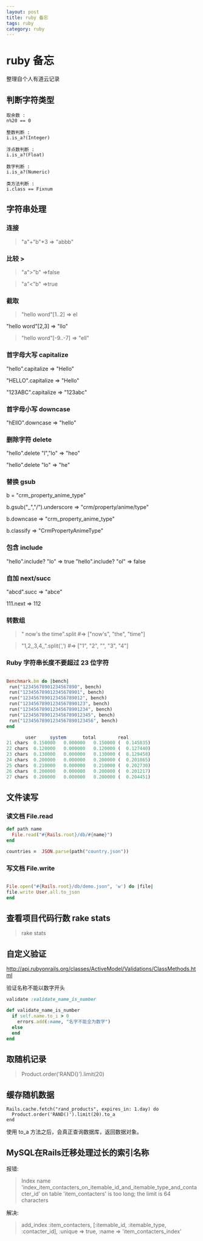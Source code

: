```yaml
---
layout: post
title: ruby 备忘
tags: ruby
category: ruby
---
```



#   ruby 备忘
整理自个人有道云记录

## 判断字符类型
    取余数 :
    n%20 == 0

    整数判断 :
    i.is_a?(Integer)

    浮点数判断 :
    i.is_a?(Float)

    数字判断 :
    i.is_a?(Numeric)

    类方法判断 :
    i.class == Fixnum


## 字符串处理

### 连接
> "a"+"b"*3
 => "abbb"
### 比较 >
> "a">"b"
 =>false

> "a"<"b"
 =>true

### 截取
>"hello word"[1..2]
 => el

"hello word"[2,3]
 => "llo"

>"hello word"[-9..-7]
 => "ell"


### 首字母大写 capitalize

"hello".capitalize
 => "Hello"

"HELLO".capitalize
 => "Hello"

"123ABC".capitalize
 => "123abc"

### 首字母小写 downcase

"hEllO".downcase
 => "hello"

### 删除字符 delete
"hello".delete "l","lo"
 => "heo"

"hello".delete "lo"
 => "he"

### 替换 gsub
b = "crm_property_anime_type"

b.gsub("_","/").underscore
 => "crm/property/anime/type"

b.downcase
 => "crm_property_anime_type"

 b.classify
 => "CrmPropertyAnimeType"

### 包含 include
"hello".include? "lo"
 => true
"hello".include? "ol"
 => false

### 自加 next/succ
"abcd".succ
 => "abce"

111.next
 => 112

### 转数组
>" now's  the time".split        #=> ["now's", "the", "time"]

>"1,2,,3,4,,".split(',')         #=> ["1", "2", "", "3", "4"]


### Ruby 字符串长度不要超过 23 位字符

```ruby

Benchmark.bm do |bench|
 run("12345678901234567890", bench)
 run("123456789012345678901", bench)
 run("1234567890123456789012", bench)
 run("12345678901234567890123", bench)
 run("123456789012345678901234", bench)
 run("1234567890123456789012345", bench)
 run("12345678901234567890123456", bench)
end

       user     system      total        real
21 chars  0.150000   0.000000   0.150000 (  0.145835)
22 chars  0.120000   0.000000   0.120000 (  0.127440)
23 chars  0.130000   0.000000   0.130000 (  0.129458)
24 chars  0.200000   0.000000   0.200000 (  0.201865)
25 chars  0.210000   0.000000   0.210000 (  0.202730)
26 chars  0.200000   0.000000   0.200000 (  0.201217)
27 chars  0.200000   0.000000   0.200000 (  0.204451)

```

## 文件读写

### 读文档  File.read

```ruby
def path name
  File.read("#{Rails.root}/db/#{name}")
end

countries =  JSON.parse(path("country.json"))
```

### 写文档  File.write

```ruby

File.open("#{Rails.root}/db/demo.json", 'w') do |file|
file.write User.all.to_json
end

```

## 查看项目代码行数 rake stats
>rake stats


## 自定义验证
http://api.rubyonrails.org/classes/ActiveModel/Validations/ClassMethods.html

验证名称不能以数字开头

```ruby
validate :validate_name_is_number

def validate_name_is_number
  if self.name.to_i > 0
    errors.add(:name, "名字不能全为数字")
  else
  end
end

```

## 取随机记录
>Product.order('RAND()').limit(20)

## 缓存随机数据

    Rails.cache.fetch("rand_products", expires_in: 1.day) do
      Product.order('RAND()').limit(20).to_a
    end

使用 to_a 方法之后，会真正查询数据库，返回数据对象。

## MySQL在Rails迁移处理过长的索引名称
报错:
>Index name 'index_item_contacters_on_itemable_id_and_itemable_type_and_contacter_id' on table 'item_contacters' is too long; the limit is 64 characters

解决:
>    add_index :item_contacters, [:itemable_id, :itemable_type, :contacter_id],
          :unique => true, :name => 'item_contacters_index'
